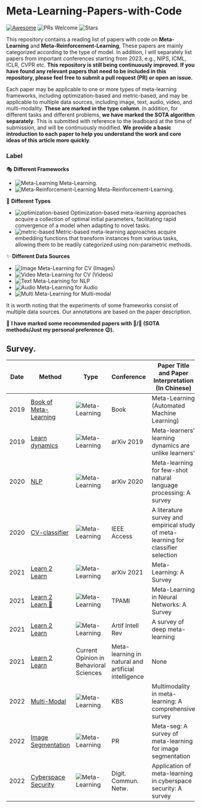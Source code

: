 # Meta-Learning-Papers-with-Code
[![Awesome](https://awesome.re/badge.svg)](https://awesome.re) 
![PRs Welcome](https://img.shields.io/badge/PRs-Welcome-green) 
![Stars](https://img.shields.io/github/stars/WangJingyao07/Meta-Learning-Papers-with-Code)

This repository contains a reading list of papers with code on **Meta-Learning** and **Meta-Reinforcement-Learning**, These papers are mainly categorized according to the type of model. In addition, I will separately list papers from important conferences starting from 2023, e.g., NIPS, ICML, ICLR, CVPR etc. **This repository is still being continuously improved. If you have found any relevant papers that need to be included in this repository, please feel free to submit a pull request (PR) or open an issue.**

Each paper may be applicable to one or more types of meta-learning frameworks, including optimization-based and metric-based, and may be applicable to multiple data sources, including image, text, audio, video, and multi-modality. **These are marked in the type column**. In addition, for different tasks and different problems, **we have marked the SOTA algorithm separately**. This is submitted with reference to the leadboard at the time of submission, and will be continuously modified. **We provide a basic introduction to each paper to help you understand the work and core ideas of this article more quickly**.

### Label

🎭 **Different Frameworks**
* ![Meta-Learning](https://img.shields.io/badge/-ML-black) Meta-Learning.
* ![Meta-Reinforcement-Learning](https://img.shields.io/badge/-MRL-white)  Meta-Reinforcement-Learning.

🎨 **Different Types**
* ![optimization-based](https://img.shields.io/badge/-Optimization-blue) Optimization-based meta-learning approaches acquire a collection of optimal initial parameters, facilitating rapid convergence of a model when adapting to novel tasks.
* ![metric-based](https://img.shields.io/badge/-Metric-red)  Metric-based meta-learning approaches acquire embedding functions that transform instances from various tasks, allowing them to be readily categorized using non-parametric methods.

✨ **Different Data Sources**
* ![Image](https://img.shields.io/badge/-CVimage-brightgreen) Meta-Learning for CV (Images)
* ![Video](https://img.shields.io/badge/-CVvideo-green) Meta-Learning for CV (Videos)
* ![Text](https://img.shields.io/badge/-NLP-pink)  Meta-Learning for NLP
* ![Audio](https://img.shields.io/badge/-Audio-orange)  Meta-Learning for Audio
* ![Multi](https://img.shields.io/badge/-MultiModal-purple)  Meta-Learning for Multi-modal

It is worth noting that the experiments of some frameworks consist of multiple data sources. Our annotations are based on the paper description.

🚩 **I have marked some recommended papers with 🌟/🎈 (SOTA methods/Just my personal preference 😉).**

## Survey.


| Date     | Method                                                       | Type                                                         | Conference  | Paper Title and Paper Interpretation (In Chinese)            | Code                                                         |
| -------- | ------------------------------------------------------------ | ------------------------------------------------------------ | ----------- | ------------------------------------------------------------ | ------------------------------------------------------------ |
| 2019 | [Book of Meta-Learning](https://library.oapen.org/bitstream/handle/20.500.12657/23012/1/1007149.pdf#page=46) | ![Meta-Learning](https://img.shields.io/badge/-ML-black)| Book | Meta-Learning (Automated Machine Learning) | None                                                         |
| 2019 | [Learn dynamics](https://arxiv.org/abs/1905.01320) | ![Meta-Learning](https://img.shields.io/badge/-ML-black)| arXiv 2019 | Meta-learners' learning dynamics are unlike learners' | None                                                         |
| 2020 | [NLP](https://arxiv.org/abs/2007.09604) | ![Meta-Learning](https://img.shields.io/badge/-ML-black)| arXiv 2020 | Meta-learning for few-shot natural language processing: A survey | None                                                         |
| 2020 | [CV-classifier](https://ieeexplore.ieee.org/abstract/document/8951014) | ![Meta-Learning](https://img.shields.io/badge/-ML-black)| IEEE Access | A literature survey and empirical study of meta-learning for classifier selection | None                                                         |
| 2021 | [Learn 2 Learn](https://library.oapen.org/bitstream/handle/20.500.12657/23012/1/1007149.pdf#page=46) | ![Meta-Learning](https://img.shields.io/badge/-ML-black)| arXiv 2021 | Meta-Learning: A Survey | None                                                         |
| 2021 | [Learn 2 Learn 🎈](https://arxiv.org/abs/2004.05439) | ![Meta-Learning](https://img.shields.io/badge/-ML-black)| TPAMI | Meta-Learning in Neural Networks: A Survey | None                                                         |
| 2021 | [Learn 2 Learn](https://arxiv.org/abs/2004.05439) | ![Meta-Learning](https://img.shields.io/badge/-ML-black)| Artif Intell Rev |  A survey of deep meta-learning | None                                                         |
| 2021 | [Learn 2 Learn](https://www.sciencedirect.com/science/article/abs/pii/S2352154621000024) | Current Opinion in Behavioral Sciences | Meta-learning in natural and artificial intelligence | None                                                         |
| 2022 | [Multi-Modal](https://arxiv.org/abs/2004.05439) | ![Meta-Learning](https://img.shields.io/badge/-ML-black)| KBS | Multimodality in meta-learning: A comprehensive survey | None                                                         |
| 2022 | [Image Segmentation](https://arxiv.org/abs/2004.05439) | ![Meta-Learning](https://img.shields.io/badge/-ML-black)| PR | Meta-seg: A survey of meta-learning for image segmentation | None                                                         |
| 2022 | [Cyberspace Security](https://www.sciencedirect.com/science/article/pii/S2352864822000281) | ![Meta-Learning](https://img.shields.io/badge/-ML-black)| Digit. Commun. Netw. | Application of meta-learning in cyberspace security: A survey | None                                                         |




